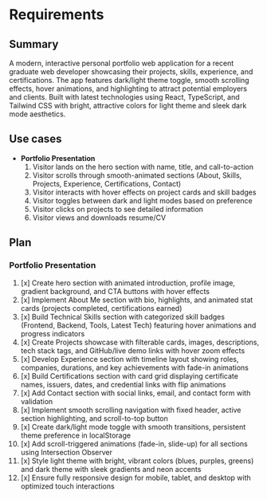 # Requirements
## Summary
A modern, interactive personal portfolio web application for a recent graduate web developer showcasing their projects, skills, experience, and certifications. The app features dark/light theme toggle, smooth scrolling effects, hover animations, and highlighting to attract potential employers and clients. Built with latest technologies using React, TypeScript, and Tailwind CSS with bright, attractive colors for light theme and sleek dark mode aesthetics.

## Use cases
- **Portfolio Presentation**
  1) Visitor lands on the hero section with name, title, and call-to-action
  2) Visitor scrolls through smooth-animated sections (About, Skills, Projects, Experience, Certifications, Contact)
  3) Visitor interacts with hover effects on project cards and skill badges
  4) Visitor toggles between dark and light modes based on preference
  5) Visitor clicks on projects to see detailed information
  6) Visitor views and downloads resume/CV

## Plan
### Portfolio Presentation
1. [x] Create hero section with animated introduction, profile image, gradient background, and CTA buttons with hover effects
2. [x] Implement About Me section with bio, highlights, and animated stat cards (projects completed, certifications earned)
3. [x] Build Technical Skills section with categorized skill badges (Frontend, Backend, Tools, Latest Tech) featuring hover animations and progress indicators
4. [x] Create Projects showcase with filterable cards, images, descriptions, tech stack tags, and GitHub/live demo links with hover zoom effects
5. [x] Develop Experience section with timeline layout showing roles, companies, durations, and key achievements with fade-in animations
6. [x] Build Certifications section with card grid displaying certificate names, issuers, dates, and credential links with flip animations
7. [x] Add Contact section with social links, email, and contact form with validation
8. [x] Implement smooth scrolling navigation with fixed header, active section highlighting, and scroll-to-top button
9. [x] Create dark/light mode toggle with smooth transitions, persistent theme preference in localStorage
10. [x] Add scroll-triggered animations (fade-in, slide-up) for all sections using Intersection Observer
11. [x] Style light theme with bright, vibrant colors (blues, purples, greens) and dark theme with sleek gradients and neon accents
12. [x] Ensure fully responsive design for mobile, tablet, and desktop with optimized touch interactions
